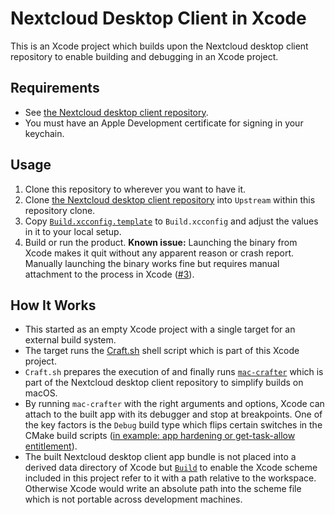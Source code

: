 # Nextcloud Desktop Client in Xcode

This is an Xcode project which builds upon the Nextcloud desktop client repository to enable building and debugging in an Xcode project.

## Requirements

- See [the Nextcloud desktop client repository](https://github.com/nextcloud/desktop).
- You must have an Apple Development certificate for signing in your keychain.

## Usage

1. Clone this repository to wherever you want to have it.
2. Clone [the Nextcloud desktop client repository](https://github.com/nextcloud/desktop) into `Upstream` within this repository clone. 
3. Copy [`Build.xcconfig.template`](Build.xcconfig.template) to `Build.xcconfig` and adjust the values in it to your local setup.
4. Build or run the product. **Known issue:** Launching the binary from Xcode makes it quit without any apparent reason or crash report. Manually launching the binary works fine but requires manual attachment to the process in Xcode ([#3](https://github.com/i2h3/nextcloud-desktop-client-xcode/issues/3)).

## How It Works

- This started as an empty Xcode project with a single target for an external build system.
- The target runs the [Craft.sh](Craft.sh) shell script which is part of this Xcode project.
- `Craft.sh` prepares the execution of and finally runs [`mac-crafter`](https://github.com/nextcloud/desktop/tree/master/admin/osx/mac-crafter) which is part of the Nextcloud desktop client repository to simplify builds on macOS.
- By running `mac-crafter` with the right arguments and options, Xcode can attach to the built app with its debugger and stop at breakpoints. One of the key factors is the `Debug` build type which flips certain switches in the CMake build scripts ([in example: app hardening or get-task-allow entitlement](https://github.com/nextcloud/desktop/pull/8474/files)).
- The built Nextcloud desktop client app bundle is not placed into a derived data directory of Xcode but [`Build`](./Build) to enable the Xcode scheme included in this project refer to it with a path relative to the workspace. Otherwise Xcode would write an absolute path into the scheme file which is not portable across development machines. 
